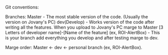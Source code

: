 Git conventions:

Branches: Master - The most stable version of the code. (Usually the version on Jovany's PC) dev(Develop) - Works version of the code after writing all the features. When you upload to Jovany's PC marge to Master [3 Letters of developer name]-[Name of the feature] (ex, ROI-AlertBox) - This is your branch add everything you develop and after testing marge to dev.

Marge order: Master <- dev <- personal branch (ex, ROI-AlertBox).
